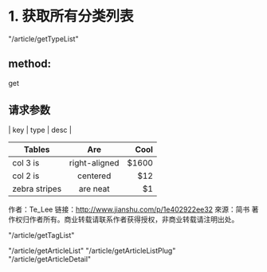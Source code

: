 # 1. 获取所有分类列表
"/article/getTypeList"
## method: 
get
## 请求参数
| key | type | desc |

| Tables        | Are           | Cool  |
| ------------- |:-------------:| -----:|
| col 3 is      | right-aligned | $1600 |
| col 2 is      | centered      |   $12 |
| zebra stripes | are neat      |    $1 |

作者：Te_Lee
链接：http://www.jianshu.com/p/1e402922ee32
來源：简书
著作权归作者所有。商业转载请联系作者获得授权，非商业转载请注明出处。



"/article/getTagList"

"/article/getArticleList"
"/article/getArticleListPlug"
"/article/getArticleDetail"
